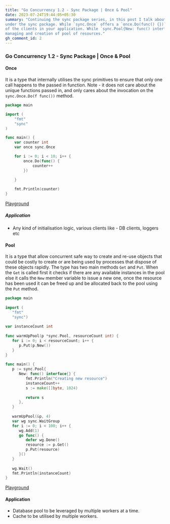 ```yaml
---
title: "Go Concurrency 1.2 - Sync Package | Once & Pool"
date: 2023-07-24T19:44:05+05:30
summary: "Continuing the sync package series, in this post I talk about the type `sync.Once` and `sync.Pool` available 
under the sync package. While `sync.Once` offers a `once.Do(func() {})` signature that is perfect for initialising most 
of the clients in your application. While `sync.Pool{New: func() interface{}}`, lets you do things like warming up, 
managing and creation of pool of resources."
gh_comment_id: 2
---
```

### Go Concurrency 1.2 - Sync Package | Once & Pool
#### Once
It is a type that internally utilises the sync primitives to ensure that only one call happens to the passed in function. Note - it does not care about the unique functions passed in, and only cares about the invocation on the `sync.Once.Do(f func())` method.

```Go 
package main

import (
	"fmt"
	"sync"
)

func main() {
	var counter int
	var once sync.Once

	for i := 0; i < 10; i++ {
		once.Do(func() {
			counter++
		})
		
	}

	fmt.Println(counter)
}

```
[Playground](https://go.dev/play/p/tsoGU1sXgwE)

##### Application
- Any kind of initialisation logic, various clients like - DB clients, loggers etc

#### Pool
It is a type that allow concurrent safe way to create and re-use objects that could be costly to create or are being used by processes that dispose of these objects rapidly. The type has two main methods `Get` and `Put`. When the `Get` is called first it checks if there are any available instances in the pool else it calls the `New` member variable to issue a new one, once the resource has been used it can be freed up and be allocated back to the pool using the `Put` method.

```Go
package main  
  
import (  
   "fmt"  
   "sync")  
  
var instanceCount int  
  
func warmUpPool(p *sync.Pool, resourceCount int) {  
   for i := 0; i < resourceCount; i++ {  
      p.Put(p.New())  
   }  
}  
  
func main() {  
   p := sync.Pool{  
      New: func() interface{} {  
         fmt.Println("Creating new resource")  
         instanceCount++  
         s := make([]byte, 1024)  
  
         return s  
      },  
   }  
  
   warmUpPool(&p, 4)  
   var wg sync.WaitGroup  
   for i := 0; i < 100; i++ {  
      wg.Add(1)  
      go func() {  
         defer wg.Done()  
         resource := p.Get()  
         p.Put(resource)  
      }()  
   }  
  
   wg.Wait()  
   fmt.Println(instanceCount)  
}
```
[Playground](https://go.dev/play/p/z3JN9aL2-MO)

#### Application
- Database pool to be leveraged by multiple workers at a time.
- Cache to be utilised by multiple workers. 